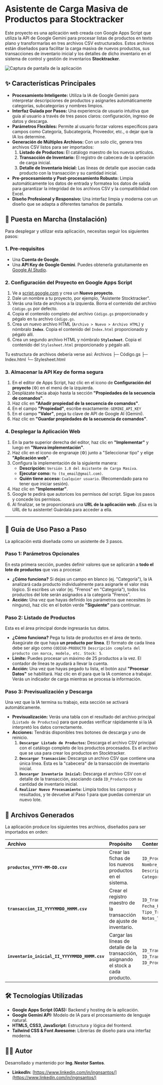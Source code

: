 # Asistente de Carga Masiva de Productos para Stocktracker

Este proyecto es una aplicación web creada con Google Apps Script que utiliza la API de Google Gemini para procesar listas de productos en texto plano y transformarlas en tres archivos CSV estructurados. Estos archivos están diseñados para facilitar la carga masiva de nuevos productos, sus transacciones de inventario inicial y los detalles de dicho inventario en el sistema de control y gestión de inventarios **Stocktracker**.

![Captura de pantalla de la aplicación](https://i.imgur.com/QemrIU1.png)

## ✨ Características Principales

- **Procesamiento Inteligente:** Utiliza la IA de Google Gemini para interpretar descripciones de productos y asignarles automáticamente categorías, subcategorías y nombres limpios.
- **Interfaz Guiada por Pasos:** Una experiencia de usuario intuitiva que guía al usuario a través de tres pasos claros: configuración, ingreso de datos y descarga.
- **Parámetros Flexibles:** Permite al usuario forzar valores específicos para campos como Categoría, Subcategoría, Proveedor, etc., o dejar que la IA los determine.
- **Generación de Múltiples Archivos:** Con un solo clic, genera tres archivos CSV listos para ser importados:
  1. **Listado de Productos:** El catálogo maestro de los nuevos artículos.
  2. **Transacción de Inventario:** El registro de cabecera de la operación de carga inicial.
  3. **Detalle de Inventario Inicial:** Las líneas de detalle que asocian cada producto con la transacción y su cantidad inicial.
- **Pre-procesamiento y Post-procesamiento Robusto:** Limpia automáticamente los datos de entrada y formatea los datos de salida para garantizar la integridad de los archivos CSV y la compatibilidad con Excel.
- **Diseño Profesional y Responsivo:** Una interfaz limpia y moderna con un diseño que se adapta a diferentes tamaños de pantalla.

## 🚀 Puesta en Marcha (Instalación)

Para desplegar y utilizar esta aplicación, necesitas seguir los siguientes pasos:

### 1. Pre-requisitos

- Una **Cuenta de Google**.
- Una **API Key de Google Gemini**. Puedes obtenerla gratuitamente en [Google AI Studio](https://aistudio.google.com/).

### 2. Configuración del Proyecto en Google Apps Script

1. Ve a [script.google.com](https://script.google.com/home) y crea un **Nuevo proyecto**.
2. Dale un nombre a tu proyecto, por ejemplo, "Asistente Stocktracker".
3. Verás una lista de archivos a la izquierda. Borra el contenido del archivo `Código.gs` por defecto.
4. Copia el contenido completo del archivo `Código.gs` proporcionado y pégalo en tu archivo `Código.gs`.
5. Crea un nuevo archivo HTML (`Archivo > Nuevo > Archivo HTML`) y nómbralo **`Index`**. Copia el contenido del `Index.html` proporcionado y pégalo allí.
6. Crea un segundo archivo HTML y nómbralo **`Stylesheet`**. Copia el contenido del `Stylesheet.html` proporcionado y pégalo allí.

Tu estructura de archivos debería verse así:
Archivos
├─ Código.gs
├─ Index.html
└─ Stylesheet.html


### 3. Almacenar la API Key de forma segura

1. En el editor de Apps Script, haz clic en el icono de **Configuración del proyecto** (⚙️) en el menú de la izquierda.
2. Desplázate hacia abajo hasta la sección **"Propiedades de la secuencia de comandos"**.
3. Haz clic en **"Añadir propiedad de la secuencia de comandos"**.
4. En el campo **"Propiedad"**, escribe exactamente: `GEMINI_API_KEY`
5. En el campo **"Valor"**, pega tu clave de API de Google AI (Gemini).
6. Haz clic en **"Guardar propiedades de la secuencia de comandos"**.

### 4. Desplegar la Aplicación Web

1. En la parte superior derecha del editor, haz clic en **"Implementar"** y luego en **"Nueva implementación"**.
2. Haz clic en el icono de engranaje (⚙️) junto a "Seleccionar tipo" y elige **"Aplicación web"**.
3. Configura la implementación de la siguiente manera:
   - **Descripción:** `Versión 1.0 del Asistente de Carga Masiva`.
   - **Ejecutar como:** `Yo (tu_email@gmail.com)`.
   - **Quién tiene acceso:** `Cualquier usuario`. (Recomendado para no tener que iniciar sesión).
4. Haz clic en **"Implementar"**.
5. Google te pedirá que autorices los permisos del script. Sigue los pasos y concede los permisos.
6. Al finalizar, se te proporcionará una **URL de la aplicación web**. ¡Esa es la URL de tu asistente! Guárdala para acceder a ella.

---

## 📖 Guía de Uso Paso a Paso

La aplicación está diseñada como un asistente de 3 pasos.

### **Paso 1: Parámetros Opcionales**
En esta primera sección, puedes definir valores que se aplicarán a **todo el lote de productos** que vas a procesar.
- **¿Cómo funciona?** Si dejas un campo en blanco (ej. "Categoría"), la IA analizará cada producto individualmente para asignarle el valor más lógico. Si escribes un valor (ej. "Frenos" en "Categoría"), todos los productos del lote serán asignados a la categoría "Frenos".
- **Acción:** Una vez que hayas definido los parámetros que necesites (o ninguno), haz clic en el botón verde **"Siguiente"** para continuar.

### **Paso 2: Listado de Productos**
Esta es el área principal donde ingresarás tus datos.
- **¿Cómo funciona?** Pega tu lista de productos en el área de texto. Asegúrate de que haya **un producto por línea**. El formato de cada línea debe ser algo como `CODIGO-PRODUCTO Descripción completa del producto con marca, modelo, etc. Stock: 5`.
- **Límite:** Puedes procesar un máximo de 25 productos a la vez. El contador de líneas te ayudará a llevar la cuenta.
- **Acción:** Una vez que hayas pegado tu lista, el botón azul **"Procesar Datos"** se habilitará. Haz clic en él para que la IA comience a trabajar. Verás un indicador de carga mientras se procesa la información.

### **Paso 3: Previsualización y Descarga**
Una vez que la IA termina su trabajo, esta sección se activará automáticamente.
- **Previsualización:** Verás una tabla con el resultado del archivo principal (`Listado de Productos`) para que puedas verificar rápidamente si la IA interpretó los datos correctamente.
- **Acciones:** Tendrás disponibles tres botones de descarga y uno de reinicio.
  1. **`Descargar Listado de Productos`:** Descarga el archivo CSV principal con el catálogo completo de los productos procesados. Es el archivo que se usa para crear los productos en Stocktracker.
  2. **`Descargar Transacción`:** Descarga un archivo CSV que contiene una única línea. Esta es la "cabecera" de la transacción de inventario inicial.
  3. **`Descargar Inventario Inicial`:** Descarga el archivo CSV con el detalle de la transacción, asociando cada `ID_Producto` con su cantidad de inventario inicial.
  4. **`Realizar Nuevo Procesamiento`:** Limpia todos los campos y resultados, y te devuelve al Paso 1 para que puedas comenzar un nuevo lote.

## 📂 Archivos Generados

La aplicación produce los siguientes tres archivos, diseñados para ser importados en orden:

| Archivo | Propósito | Contenido Principal |
|:-----------------------------------|:----------------------------------------------------------------------------------|:---------------------------------------------------------------------------------------------------|
| **`productos_YYYY-MM-DD.csv`** | Crear las fichas de los nuevos productos en el sistema.                           | `ID_Producto`, `Nombre_Producto`, `Descripcion`, `Categoria`, etc.                                 |
| **`transaccion_II_YYYYMMDD_HHMM.csv`** | Crear el registro maestro de la transacción de ajuste de inventario.           | `ID_Transaccion`, `Fecha_Hora`, `Tipo_Transaccion`, `Notas_Transaccion`, etc.                      |
| **`inventario_inicial_II_YYYYMMDD_HHMM.csv`** | Cargar las líneas de detalle de la transacción, asignando el stock a cada producto. | `ID_Transaccion_Detail`, `ID_Transaccion`, `ID_Producto`, `Cantidad`                             |

## 🛠️ Tecnologías Utilizadas

- **Google Apps Script (GAS):** Backend y hosting de la aplicación.
- **Google Gemini API:** Modelo de IA para el procesamiento de lenguaje natural.
- **HTML5, CSS3, JavaScript:** Estructura y lógica del frontend.
- **Tailwind CSS & Font Awesome:** Librerías de diseño para una interfaz moderna.

## 👨‍💻 Autor

Desarrollado y mantenido por **Ing. Nestor Santos**.

- **LinkedIn:** [https://www.linkedin.com/in/ingnsantos/](https://www.linkedin.com/in/ingnsantos/)

